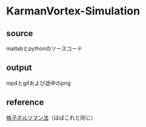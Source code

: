 # KarmanVortex-Simulation

## source
matlabとpythonのソースコード

## output
mp4とgifおよび途中のpng

## reference
[格子ボルツマン法](https://salad-bowl-of-knowledge.github.io/hp/physics/2018/01/30/lattice_boltzmann.html)（ほぼこれと同じ）
